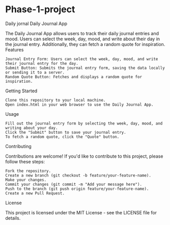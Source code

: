 # Phase-1-project
Daily jornal
Daily Journal App

The Daily Journal App allows users to track their daily journal entries and mood. Users can select the week, day, mood, and write about their day in the journal entry. Additionally, they can fetch a random quote for inspiration.
Features

    Journal Entry Form: Users can select the week, day, mood, and write their journal entry for the day.
    Submit Button: Submits the journal entry form, saving the data locally or sending it to a server.
    Random Quote Button: Fetches and displays a random quote for inspiration.

Getting Started

    Clone this repository to your local machine.
    Open index.html in your web browser to use the Daily Journal App.

Usage

    Fill out the journal entry form by selecting the week, day, mood, and writing about your day.
    Click the "Submit" button to save your journal entry.
    To fetch a random quote, click the "Quote" button.

Contributing

Contributions are welcome! If you'd like to contribute to this project, please follow these steps:

    Fork the repository.
    Create a new branch (git checkout -b feature/your-feature-name).
    Make your changes.
    Commit your changes (git commit -m "Add your message here").
    Push to the branch (git push origin feature/your-feature-name).
    Create a new Pull Request.

License

This project is licensed under the MIT License - see the LICENSE file for details.
